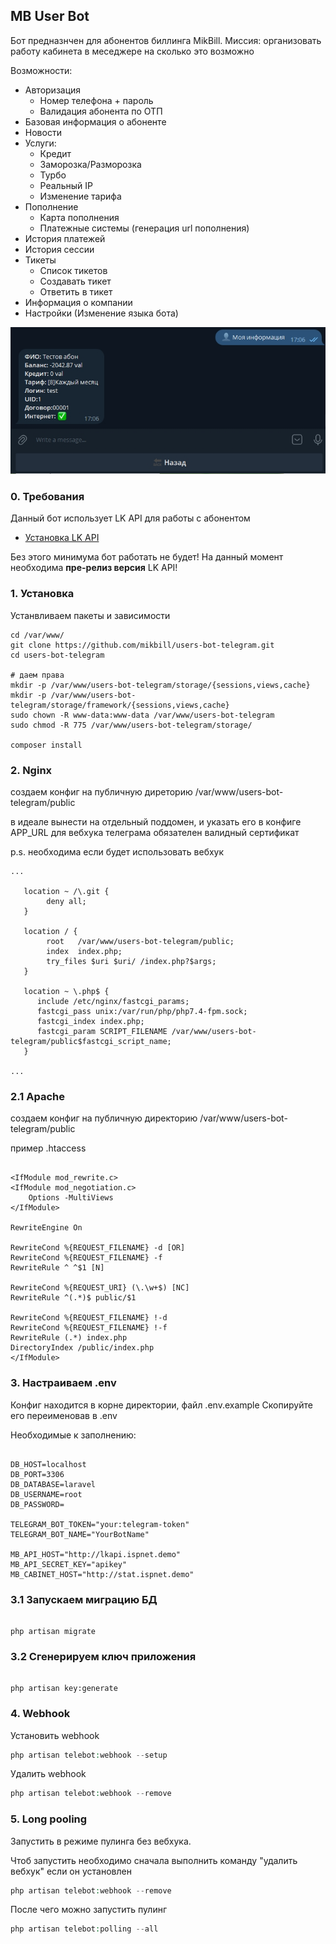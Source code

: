 

## MB User Bot
Бот предназнчен для абонентов биллинга MikBill. Миссия: организовать работу кабинета в меседжере на сколько это возможно

Возможности:
 - Авторизация
    - Номер телефона + пароль
    - Валидация абонента по ОТП
 - Базовая информация о абоненте
 - Новости
 - Услуги:
   - Кредит
   - Заморозка/Разморозка
   - Турбо
   - Реальный IP
   - Изменение тарифа
 - Пополнение
   - Карта пополнения
   - Платежные системы (генерация url пополнения)
 - История платежей
 - История сессии
 - Тикеты
   - Список тикетов
   - Создавать тикет
   - Ответить в тикет
 - Информация о компании
 - Настройки (Изменение языка бота)


![png image](https://raw.githubusercontent.com/mikbill/users-bot-telegram/main/resources/img/image.png)

### 0. Требования
Данный бот использует LK API для работы с абонентом
 - [Установка LK API](https://wiki.mikbill.pro/billing/external/api_cabinet)

Без этого минимума бот работать не будет!
На данный момент необходима **пре-релиз версия** LK API!

### 1. Установка

Устанвливаем пакеты и зависимости
```shell script
cd /var/www/
git clone https://github.com/mikbill/users-bot-telegram.git
cd users-bot-telegram

# даем права
mkdir -p /var/www/users-bot-telegram/storage/{sessions,views,cache}
mkdir -p /var/www/users-bot-telegram/storage/framework/{sessions,views,cache}
sudo chown -R www-data:www-data /var/www/users-bot-telegram
sudo chmod -R 775 /var/www/users-bot-telegram/storage/

composer install
```

### 2. Nginx 

создаем конфиг на публичную диреторию
/var/www/users-bot-telegram/public

в идеале вынести на отдельный поддомен, и указать его в конфиге APP_URL
для вебхука телеграма обязателен валидный сертификат
  
p.s. необходима если будет использовать вебхук

```shell script
...

   location ~ /\.git {
  	    deny all;
   }

   location / {
        root   /var/www/users-bot-telegram/public;
        index  index.php;
        try_files $uri $uri/ /index.php?$args;
   }

   location ~ \.php$ {
      include /etc/nginx/fastcgi_params;
      fastcgi_pass unix:/var/run/php/php7.4-fpm.sock;
      fastcgi_index index.php;
      fastcgi_param SCRIPT_FILENAME /var/www/users-bot-telegram/public$fastcgi_script_name;
   }

...

```

### 2.1 Apache

создаем конфиг на публичную директорию
/var/www/users-bot-telegram/public


пример .htaccess
```shell script

<IfModule mod_rewrite.c>
<IfModule mod_negotiation.c>
    Options -MultiViews
</IfModule>

RewriteEngine On

RewriteCond %{REQUEST_FILENAME} -d [OR]
RewriteCond %{REQUEST_FILENAME} -f
RewriteRule ^ ^$1 [N]

RewriteCond %{REQUEST_URI} (\.\w+$) [NC]
RewriteRule ^(.*)$ public/$1

RewriteCond %{REQUEST_FILENAME} !-d
RewriteCond %{REQUEST_FILENAME} !-f
RewriteRule (.*) index.php
DirectoryIndex /public/index.php
</IfModule>

```

### 3. Настраиваем .env

Конфиг находится в корне директории, файл .env.example
Скопируйте его переименовав в .env

Необходимые к заполнению:

```shell script

DB_HOST=localhost
DB_PORT=3306
DB_DATABASE=laravel
DB_USERNAME=root
DB_PASSWORD=

TELEGRAM_BOT_TOKEN="your:telegram-token"
TELEGRAM_BOT_NAME="YourBotName"

MB_API_HOST="http://lkapi.ispnet.demo"
MB_API_SECRET_KEY="apikey"
MB_CABINET_HOST="http://stat.ispnet.demo"

```

### 3.1 Запускаем миграцию БД

```shell script

php artisan migrate

```

### 3.2 Сгенерируем ключ приложения


```shell script

php artisan key:generate
```

### 4. Webhook

Установить webhook
```php
php artisan telebot:webhook --setup
```

Удалить webhook
```php
php artisan telebot:webhook --remove
```

### 5. Long pooling

Запустить в режиме пулинга без вебхука.

Чтоб запустить необходимо сначала выполнить команду 
"удалить вебхук" если он установлен
```php
php artisan telebot:webhook --remove
```

После чего можно запустить пулинг
```php
php artisan telebot:polling --all
```
